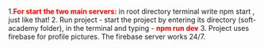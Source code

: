 



1.**<span style="color:red">For start the two main servers:</span>** in root directory terminal write npm start , just like that!
2. Run project - start the project by entering its directory (soft-academy folder), 
  in the terminal and typing -  <span style="color:red; font-weight:bold;">npm run dev</span>
3. Project uses firebase for profile pictures. The firebase server works 24/7.